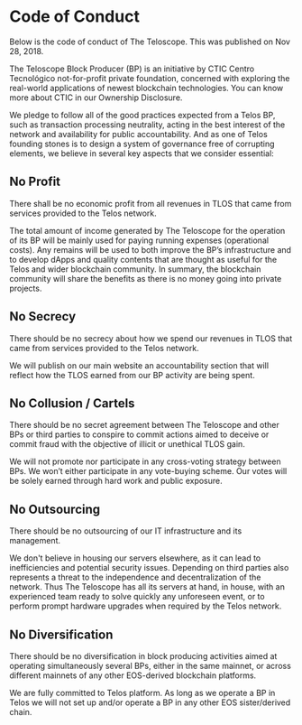 # Code of Conduct

Below is the code of conduct of The Teloscope. This was published on Nov 28, 2018.

The Teloscope Block Producer (BP) is an initiative by CTIC Centro Tecnológico not-for-profit private foundation, concerned with exploring the real-world applications of newest blockchain technologies. You can know more about CTIC in our Ownership Disclosure.

We pledge to follow all of the good practices expected from a Telos BP, such as transaction processing neutrality, acting in the best interest of the network and availability for public accountability. And as one of Telos founding stones is to design a system of governance free of corrupting elements, we believe in several key aspects that we consider essential:

## No Profit

There shall be no economic profit from all revenues in TLOS that came from services provided to the Telos network.

The total amount of income generated by The Teloscope for the operation of its BP will be mainly used for paying running expenses (operational costs). Any remains will be used to both improve the BP’s infrastructure and to develop dApps and quality contents that are thought as useful for the Telos and wider blockchain community. In summary, the blockchain community will share the benefits as there is no money going into private projects.

## No Secrecy

There should be no secrecy about how we spend our revenues in TLOS that came from services provided to the Telos network.

We will publish on our main website an accountability section that will reflect how the TLOS earned from our BP activity are being spent.

## No Collusion / Cartels

There should be no secret agreement between The Teloscope and other BPs or third parties to conspire to commit actions aimed to deceive or commit fraud with the objective of illicit or unethical TLOS gain.

We will not promote nor participate in any cross-voting strategy between BPs. We won’t either participate in any vote-buying scheme. Our votes will be solely earned through hard work and public exposure.

## No Outsourcing

There should be no outsourcing of our IT infrastructure and its management.

We don't believe in housing our servers elsewhere, as it can lead to inefficiencies and potential security issues. Depending on third parties also represents a threat to the independence and decentralization of the network. Thus The Teloscope has all its servers at hand, in house, with an experienced team ready to solve quickly any unforeseen event, or to perform prompt hardware upgrades when required by the Telos network.

## No Diversification
There should be no diversification in block producing activities aimed at operating simultaneously several BPs, either in the same mainnet, or across different mainnets of any other EOS-derived blockchain platforms.

We are fully committed to Telos platform. As long as we operate a BP in Telos we will not set up and/or operate a BP in any other EOS sister/derived chain.
